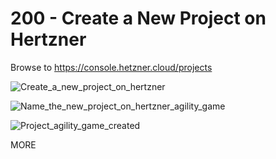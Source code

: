 # 200 - Create a New Project on Hertzner

Browse to https://console.hetzner.cloud/projects

![Create_a_new_project_on_hertzner](https://github.com/agility-game/dokploy/assets/1499433/8a1ab4f2-2eaa-4a3f-bb1b-75f1dca535d7)

![Name_the_new_project_on_hertzner_agility_game](https://github.com/agility-game/dokploy/assets/1499433/fcf39bfb-9521-4ff5-8fa3-d5ef0da056d0)

![Project_agility_game_created](https://github.com/agility-game/dokploy/assets/1499433/828bb272-90e8-4eea-a531-997803133180)

MORE 

